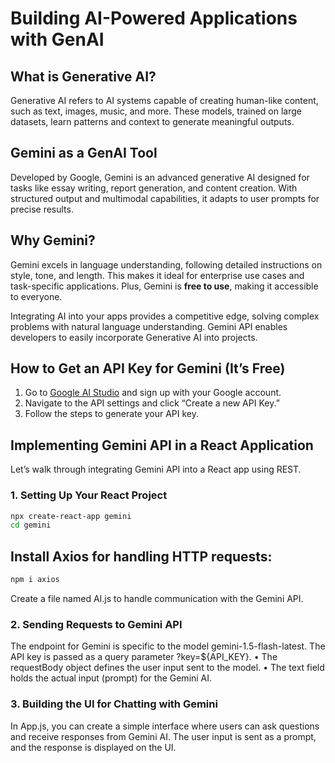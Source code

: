 # Building AI-Powered Applications with GenAI

## What is Generative AI?

Generative AI refers to AI systems capable of creating human-like content, such as text, images, music, and more. These models, trained on large datasets, learn patterns and context to generate meaningful outputs.

## Gemini as a GenAI Tool

Developed by Google, Gemini is an advanced generative AI designed for tasks like essay writing, report generation, and content creation. With structured output and multimodal capabilities, it adapts to user prompts for precise results.

## Why Gemini?

Gemini excels in language understanding, following detailed instructions on style, tone, and length. This makes it ideal for enterprise use cases and task-specific applications. Plus, Gemini is **free to use**, making it accessible to everyone.

Integrating AI into your apps provides a competitive edge, solving complex problems with natural language understanding. Gemini API enables developers to easily incorporate Generative AI into projects.

## How to Get an API Key for Gemini (It’s Free)

1. Go to [Google AI Studio](https://ai.google.dev/) and sign up with your Google account.
2. Navigate to the API settings and click “Create a new API Key.”
3. Follow the steps to generate your API key.

## Implementing Gemini API in a React Application

Let’s walk through integrating Gemini API into a React app using REST.

### 1. Setting Up Your React Project

```bash
npx create-react-app gemini
cd gemini
```
## Install Axios for handling HTTP requests:

```bash
npm i axios
```
 Create a file named AI.js to handle communication with the Gemini API.

### 2. Sending Requests to Gemini API

 The endpoint for Gemini is specific to the model gemini-1.5-flash-latest. The API key is passed as a query parameter ?key=${API_KEY}.
	•	The requestBody object defines the user input sent to the model.
	•	The text field holds the actual input (prompt) for the Gemini AI.

### 3. Building the UI for Chatting with Gemini

In App.js, you can create a simple interface where users can ask questions and receive responses from Gemini AI. The user input is sent as a prompt, and the response is displayed on the UI.




